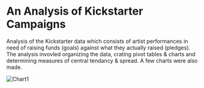 # An Analysis of Kickstarter Campaigns
Analysis of the Kickstarter data which consists of artist performances in need of raising funds (goals) against what they actually raised (pledges). The analysis invovled organizing the data, crating pivot tables & charts and determining measures of central tendancy & spread. A few charts were also made.

![Chart1](C:\Users\marcc\Desktop\Line.png)
